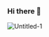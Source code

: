 ### Hi there 👋

<!--
**yahyamokaied/YahyaMokaied** is a ✨ _special_ ✨ repository because its `README.md` (this file) appears on your GitHub profile.

Here are some ideas to get you started:

- 🔭 I’m currently working on ...
- 🌱 I’m currently learning ...
- 👯 I’m looking to collaborate on ...
- 🤔 I’m looking for help with ...
- 💬 Ask me about ...
- 📫 How to reach me: ...
- 😄 Pronouns: ...
- ⚡ Fun fact: ...
-->

![Untitled-1](https://user-images.githubusercontent.com/50097658/98231540-d3745180-1f5c-11eb-934f-54d1f267507a.png)
